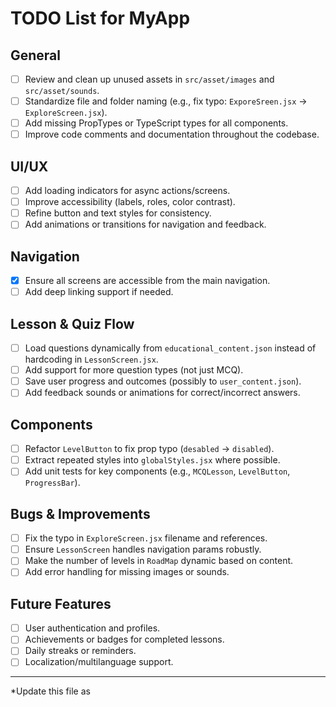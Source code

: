 # TODO List for MyApp

## General

- [ ] Review and clean up unused assets in `src/asset/images` and `src/asset/sounds`.
- [ ] Standardize file and folder naming (e.g., fix typo: `ExporeSreen.jsx` → `ExploreScreen.jsx`).
- [ ] Add missing PropTypes or TypeScript types for all components.
- [ ] Improve code comments and documentation throughout the codebase.

## UI/UX

- [ ] Add loading indicators for async actions/screens.
- [ ] Improve accessibility (labels, roles, color contrast).
- [ ] Refine button and text styles for consistency.
- [ ] Add animations or transitions for navigation and feedback.

## Navigation

- [x] Ensure all screens are accessible from the main navigation.
- [ ] Add deep linking support if needed.

## Lesson & Quiz Flow

- [ ] Load questions dynamically from `educational_content.json` instead of hardcoding in `LessonScreen.jsx`.
- [ ] Add support for more question types (not just MCQ).
- [ ] Save user progress and outcomes (possibly to `user_content.json`).
- [ ] Add feedback sounds or animations for correct/incorrect answers.

## Components

- [ ] Refactor `LevelButton` to fix prop typo (`desabled` → `disabled`).
- [ ] Extract repeated styles into `globalStyles.jsx` where possible.
- [ ] Add unit tests for key components (e.g., `MCQLesson`, `LevelButton`, `ProgressBar`).

## Bugs & Improvements

- [ ] Fix the typo in `ExploreScreen.jsx` filename and references.
- [ ] Ensure `LessonScreen` handles navigation params robustly.
- [ ] Make the number of levels in `RoadMap` dynamic based on content.
- [ ] Add error handling for missing images or sounds.

## Future Features

- [ ] User authentication and profiles.
- [ ] Achievements or badges for completed lessons.
- [ ] Daily streaks or reminders.
- [ ] Localization/multilanguage support.

---

\*Update this file as
